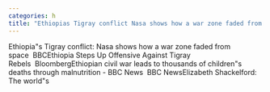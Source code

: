 ```yaml
---
categories: h
title: "Ethiopias Tigray conflict Nasa shows how a war zone faded from space  BBC"
---
```

Ethiopia"s Tigray conflict: Nasa shows how a war zone faded from space&nbsp;&nbsp;BBCEthiopia Steps Up Offensive Against Tigray Rebels&nbsp;&nbsp;BloombergEthiopian civil war leads to thousands of children"s deaths through malnutrition - BBC News&nbsp;&nbsp;BBC NewsElizabeth Shackelford: The world"s